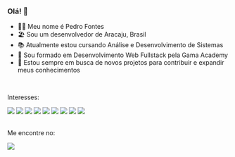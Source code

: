 ### Olá! 👋

- 👨‍💻 Meu nome é Pedro Fontes 
- 🏖️ Sou um desenvolvedor de Aracaju, Brasil
- 📚 Atualmente estou cursando Análise e Desenvolvimento de Sistemas
- 🌱 Sou formado em Desenvolvimento Web Fullstack pela Gama Academy 
- 🚀 Estou sempre em busca de novos projetos para contribuir e expandir meus conhecimentos
<br>


Interesses:

<div> <img src="https://img.shields.io/badge/HTML5-E34F26?style=for-the-badge&logo=html5&logoColor=white" /> <img src="https://img.shields.io/badge/CSS3-1572B6?style=for-the-badge&logo=css3&logoColor=white" /> <img src="https://img.shields.io/badge/JavaScript-323330?style=for-the-badge&logo=javascript&logoColor=F7DF1E" /> <img src="https://img.shields.io/badge/typescript-%23007ACC.svg?style=for-the-badge&logo=typescript&logoColor=white"> <img src="https://img.shields.io/badge/React-20232A?style=for-the-badge&logo=react&logoColor=61DAFB" /> <img src="https://img.shields.io/badge/node.js-6DA55F?style=for-the-badge&logo=node.js&logoColor=white" /> <img src="https://img.shields.io/badge/c%23-%23239120.svg?style=for-the-badge&logo=c-sharp&logoColor=white)" /> <img src="https://img.shields.io/badge/go-%2300ADD8.svg?style=for-the-badge&logo=go&logoColor=white" /> <img src="https://img.shields.io/badge/java-%23ED8B00.svg?style=for-the-badge&logo=java&logoColor=white" /></div> </div>
<br>


Me encontre no:

<a href="https://linkedin.com/in/fontespedro"><img src="https://img.shields.io/badge/LinkedIn-0077B5?style=for-the-badge&logo=linkedin&logoColor=white"/></a>












